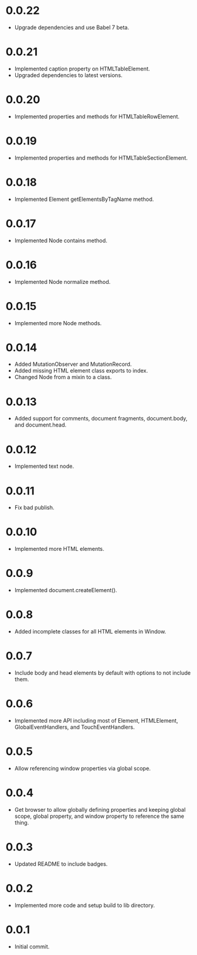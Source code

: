 # 0.0.22

*   Upgrade dependencies and use Babel 7 beta.

# 0.0.21

*   Implemented caption property on HTMLTableElement.
*   Upgraded dependencies to latest versions.

# 0.0.20

*   Implemented properties and methods for HTMLTableRowElement.

# 0.0.19

*   Implemented properties and methods for HTMLTableSectionElement.

# 0.0.18

*   Implemented Element getElementsByTagName method.

# 0.0.17

*   Implemented Node contains method.

# 0.0.16

*   Implemented Node normalize method.

# 0.0.15

*   Implemented more Node methods.

# 0.0.14

*   Added MutationObserver and MutationRecord.
*   Added missing HTML element class exports to index.
*   Changed Node from a mixin to a class.

# 0.0.13

*   Added support for comments, document fragments, document.body, and document.head.

# 0.0.12

*   Implemented text node.

# 0.0.11

*   Fix bad publish.

# 0.0.10

*   Implemented more HTML elements.

# 0.0.9

*   Implemented document.createElement().

# 0.0.8

*   Added incomplete classes for all HTML elements in Window.

# 0.0.7

*   Include body and head elements by default with options to not include them.

# 0.0.6

*   Implemented more API including most of Element, HTMLElement, GlobalEventHandlers, and TouchEventHandlers.

# 0.0.5

* Allow referencing window properties via global scope.

# 0.0.4

*   Get browser to allow globally defining properties and keeping global scope, global property, and window property to reference the same thing.

# 0.0.3

*   Updated README to include badges.

# 0.0.2

*   Implemented more code and setup build to lib directory.

# 0.0.1

*   Initial commit.
